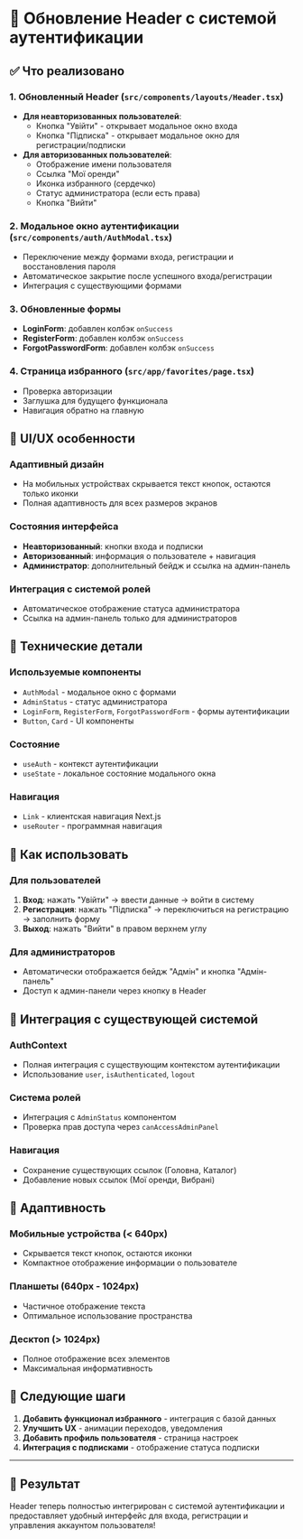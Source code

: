 # 🔐 Обновление Header с системой аутентификации

## ✅ Что реализовано

### 1. **Обновленный Header** (`src/components/layouts/Header.tsx`)
- **Для неавторизованных пользователей**:
  - Кнопка "Увійти" - открывает модальное окно входа
  - Кнопка "Підписка" - открывает модальное окно для регистрации/подписки
- **Для авторизованных пользователей**:
  - Отображение имени пользователя
  - Ссылка "Мої оренди"
  - Иконка избранного (сердечко)
  - Статус администратора (если есть права)
  - Кнопка "Вийти"

### 2. **Модальное окно аутентификации** (`src/components/auth/AuthModal.tsx`)
- Переключение между формами входа, регистрации и восстановления пароля
- Автоматическое закрытие после успешного входа/регистрации
- Интеграция с существующими формами

### 3. **Обновленные формы** 
- **LoginForm**: добавлен колбэк `onSuccess`
- **RegisterForm**: добавлен колбэк `onSuccess`  
- **ForgotPasswordForm**: добавлен колбэк `onSuccess`

### 4. **Страница избранного** (`src/app/favorites/page.tsx`)
- Проверка авторизации
- Заглушка для будущего функционала
- Навигация обратно на главную

## 🎨 UI/UX особенности

### Адаптивный дизайн
- На мобильных устройствах скрывается текст кнопок, остаются только иконки
- Полная адаптивность для всех размеров экранов

### Состояния интерфейса
- **Неавторизованный**: кнопки входа и подписки
- **Авторизованный**: информация о пользователе + навигация
- **Администратор**: дополнительный бейдж и ссылка на админ-панель

### Интеграция с системой ролей
- Автоматическое отображение статуса администратора
- Ссылка на админ-панель только для администраторов

## 🔧 Технические детали

### Используемые компоненты
- `AuthModal` - модальное окно с формами
- `AdminStatus` - статус администратора
- `LoginForm`, `RegisterForm`, `ForgotPasswordForm` - формы аутентификации
- `Button`, `Card` - UI компоненты

### Состояние
- `useAuth` - контекст аутентификации
- `useState` - локальное состояние модального окна

### Навигация
- `Link` - клиентская навигация Next.js
- `useRouter` - программная навигация

## 🚀 Как использовать

### Для пользователей
1. **Вход**: нажать "Увійти" → ввести данные → войти в систему
2. **Регистрация**: нажать "Підписка" → переключиться на регистрацию → заполнить форму
3. **Выход**: нажать "Вийти" в правом верхнем углу

### Для администраторов
- Автоматически отображается бейдж "Адмін" и кнопка "Адмін-панель"
- Доступ к админ-панели через кнопку в Header

## 🔄 Интеграция с существующей системой

### AuthContext
- Полная интеграция с существующим контекстом аутентификации
- Использование `user`, `isAuthenticated`, `logout`

### Система ролей
- Интеграция с `AdminStatus` компонентом
- Проверка прав доступа через `canAccessAdminPanel`

### Навигация
- Сохранение существующих ссылок (Головна, Каталог)
- Добавление новых ссылок (Мої оренди, Вибрані)

## 📱 Адаптивность

### Мобильные устройства (< 640px)
- Скрывается текст кнопок, остаются иконки
- Компактное отображение информации о пользователе

### Планшеты (640px - 1024px)
- Частичное отображение текста
- Оптимальное использование пространства

### Десктоп (> 1024px)
- Полное отображение всех элементов
- Максимальная информативность

## 🎯 Следующие шаги

1. **Добавить функционал избранного** - интеграция с базой данных
2. **Улучшить UX** - анимации переходов, уведомления
3. **Добавить профиль пользователя** - страница настроек
4. **Интеграция с подписками** - отображение статуса подписки

---

## 🎉 Результат

Header теперь полностью интегрирован с системой аутентификации и предоставляет удобный интерфейс для входа, регистрации и управления аккаунтом пользователя!
